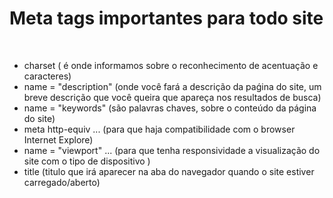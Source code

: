 # Meta tags importantes para todo site

<meta charset="UTF-8">   
<meta name="description" content="Programação e Webdesign aqui no ACBJdesigner com dicas, ensinamentos sobre linguagens de programação.">   
<meta name="keywords" content="programação, webdesign, frontend, backend, javascript, html, css, php, python, recat, react-native">   
<meta http-equiv="X-UA-Compatible" content="IE=edge">   
<meta name="viewport" content="width=device-width, initial-scale=1.0">   
<title>Blog ACBJdesigner</title>

- charset ( é onde informamos sobre o reconhecimento de acentuação e caracteres)
- name = "description" (onde você fará a descrição da paǵina do site, um breve descrição que você queira que apareça nos resultados de busca)
- name = "keywords" (são palavras chaves, sobre o conteúdo da  página do site)
- meta http-equiv ... (para que haja compatibilidade com o browser Internet Explore)
- name = "viewport" ... (para que  tenha responsividade a visualização do site com o tipo de dispositivo )
- title (titulo que irá aparecer na aba do navegador quando o site estiver carregado/aberto)
